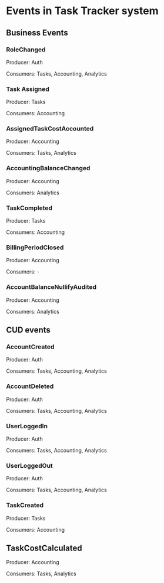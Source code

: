 # Events in Task Tracker system

## Business Events

### RoleChanged

Producer: Auth

Consumers: Tasks, Accounting, Analytics

### Task Assigned

Producer: Tasks

Consumers: Accounting

### AssignedTaskCostAccounted

Producer: Accounting

Consumers: Tasks, Analytics

### AccountingBalanceChanged

Producer: Accounting

Consumers: Analytics

### TaskCompleted

Producer: Tasks

Consumers: Accounting

### BillingPeriodClosed

Producer: Accounting

Consumers: -

### AccountBalanceNullifyAudited

Producer: Accounting

Consumers: Analytics

## CUD events

### AccountCreated

Producer: Auth

Consumers: Tasks, Accounting, Analytics

### AccountDeleted

Producer: Auth

Consumers: Tasks, Accounting, Analytics

### UserLoggedIn

Producer: Auth

Consumers: Tasks, Accounting, Analytics

### UserLoggedOut

Producer: Auth

Consumers: Tasks, Accounting, Analytics

### TaskCreated

Producer: Tasks

Consumers: Accounting

## TaskCostCalculated

Producer: Accounting

Consumers: Tasks, Analytics
